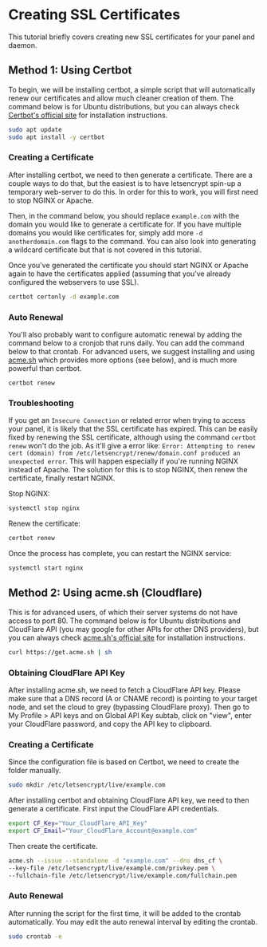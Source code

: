 # Creating SSL Certificates
This tutorial briefly covers creating new SSL certificates for your panel and daemon. 

## Method 1: Using Certbot
To begin, we will be installing certbot, a simple script that will automatically renew our certificates and allow much
cleaner creation of them. The command below is for Ubuntu distributions, but you can always check [Certbot's official
site](https://certbot.eff.org/) for installation instructions.
                                                                                                               
``` bash
sudo apt update
sudo apt install -y certbot
```

### Creating a Certificate
After installing certbot, we need to then generate a certificate. There are a couple ways to do that, but the
easiest is to have letsencrypt spin-up a temporary web-server to do this. In order for this to work, you will
first need to stop NGINX or Apache.

Then, in the command below, you should replace `example.com` with the domain you would like to generate a certificate
for. If you have multiple domains you would like certificates for, simply add more `-d anotherdomain.com` flags to the
command. You can also look into generating a wildcard certificate but that is not covered in this tutorial.

Once you've generated the certificate you should start NGINX or Apache again to have the certificates applied (assuming
that you've already configured the webservers to use SSL).

``` bash
certbot certonly -d example.com
```

### Auto Renewal
You'll also probably want to configure automatic renewal by adding the command below to a cronjob that runs daily.
You can add the command below to that crontab. For advanced users, we suggest installing and using [acme.sh](https://acme.sh)
which provides more options (see below), and is much more powerful than certbot.

``` text
certbot renew
```

### Troubleshooting
If you get an `Insecure Connection` or related error when trying to access your panel, it is likely that the SSL certificate has expired.
This can be easily fixed by renewing the SSL certificate, although using the command `certbot renew` won't do the job. As it'll give a error like: `Error: Attempting to renew cert (domain) from /etc/letsencrypt/renew/domain.conf produced an unexpected error`.
This will happen especially if you're running NGINX instead of Apache. The solution for this is to stop NGINX, then renew the certificate, finally restart NGINX.

Stop NGINX:
```bash
systemctl stop nginx
```

Renew the certificate:
```bash
certbot renew
```

Once the process has complete, you can restart the NGINX service:
```bash
systemctl start nginx
```

## Method 2: Using acme.sh (Cloudflare)

This is for advanced users, of which their server systems do not have access to port 80. The command below is for Ubuntu distributions and CloudFlare API (you may google for other APIs for other DNS providers), but you can always check [acme.sh's official site](https://github.com/Neilpang/acme.sh) for installation instructions.

``` bash
curl https://get.acme.sh | sh
```

### Obtaining CloudFlare API Key
After installing acme.sh, we need to fetch a CloudFlare API key. Please make sure that a DNS record (A or CNAME record) is pointing to your target node, and set the cloud to grey (bypassing CloudFlare proxy). Then go to My Profile > API keys and on Global API Key subtab, click on "view", enter your CloudFlare password, and copy the API key to clipboard.

### Creating a Certificate
Since the configuration file is based on Certbot, we need to create the folder manually.

```bash
sudo mkdir /etc/letsencrypt/live/example.com
```

After installing certbot and obtaining CloudFlare API key, we need to then generate a certificate. First input the CloudFlare API credentials.

```bash
export CF_Key="Your_CloudFlare_API_Key"
export CF_Email="Your_CloudFlare_Account@example.com"
```
Then create the certificate.

```bash
acme.sh --issue --standalone -d "example.com" --dns dns_cf \
--key-file /etc/letsencrypt/live/example.com/privkey.pem \
--fullchain-file /etc/letsencrypt/live/example.com/fullchain.pem 
```
### Auto Renewal
After running the script for the first time, it will be added to the crontab automatically. You may edit the auto renewal interval by editing the crontab.

```bash
sudo crontab -e
```
